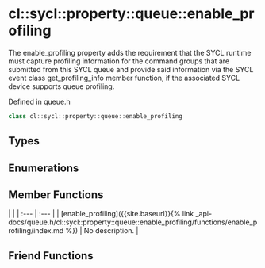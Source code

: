---
---
# cl::sycl::property::queue::enable_profiling

The enable_profiling property adds the requirement that the SYCL runtime must capture profiling information for the command groups that are submitted from this SYCL queue and provide said information via the SYCL event class get_profiling_info member function, if the associated SYCL device supports queue profiling. 

Defined in queue.h

```cpp
class cl::sycl::property::queue::enable_profiling
```

## Types

## Enumerations

## Member Functions

   |   |
| :--- | :--- |
| [enable_profiling]({{site.baseurl}}{% link _api-docs/queue.h/cl::sycl::property::queue::enable_profiling/functions/enable_profiling/index.md %}) | No description. |


## Friend Functions

